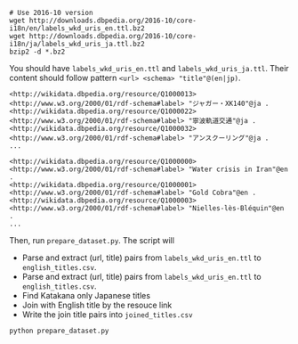 ```
# Use 2016-10 version
wget http://downloads.dbpedia.org/2016-10/core-i18n/en/labels_wkd_uris_en.ttl.bz2
wget http://downloads.dbpedia.org/2016-10/core-i18n/ja/labels_wkd_uris_ja.ttl.bz2
bzip2 -d *.bz2
```

You should have `labels_wkd_uris_en.ttl` and `labels_wkd_uris_ja.ttl`. Their content should follow pattern `<url> <schema> "title"@(en|jp)`.
``` 
<http://wikidata.dbpedia.org/resource/Q1000013> <http://www.w3.org/2000/01/rdf-schema#label> "ジャガー・XK140"@ja .
<http://wikidata.dbpedia.org/resource/Q1000022> <http://www.w3.org/2000/01/rdf-schema#label> "寧波軌道交通"@ja .
<http://wikidata.dbpedia.org/resource/Q1000032> <http://www.w3.org/2000/01/rdf-schema#label> "アンスクーリング"@ja .
...

<http://wikidata.dbpedia.org/resource/Q1000000> <http://www.w3.org/2000/01/rdf-schema#label> "Water crisis in Iran"@en .
<http://wikidata.dbpedia.org/resource/Q1000001> <http://www.w3.org/2000/01/rdf-schema#label> "Gold Cobra"@en .
<http://wikidata.dbpedia.org/resource/Q1000003> <http://www.w3.org/2000/01/rdf-schema#label> "Nielles-lès-Bléquin"@en .
...
```

Then, run `prepare_dataset.py`. The script will 
- Parse and extract (url, title) pairs from `labels_wkd_uris_en.ttl` to `english_titles.csv`.
- Parse and extract (url, title) pairs from `labels_wkd_uris_en.ttl` to `english_titles.csv`.
- Find Katakana only Japanese titles
- Join with English title by the resouce link
- Write the join title pairs into `joined_titles.csv`

```
python prepare_dataset.py
```
